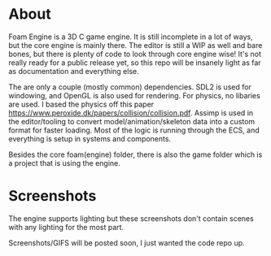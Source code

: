 # About

Foam Engine is a 3D C game engine. It is still incomplete in a lot of ways, but the core engine is mainly there. The editor is still a WIP as well and bare bones, but there is plenty of code to look through core engine wise! It's not really ready for a public release yet, so this repo will be insanely light as far as documentation and everything else. 

The are only a couple (mostly common) dependencies. SDL2 is used for windowing, and OpenGL is also used for rendering. For physics, no libaries are used. I based the physics off this paper https://www.peroxide.dk/papers/collision/collision.pdf. Assimp is used in the editor/tooling to convert model/animation/skeleton data into a custom format for faster loading. Most of the logic is running through the ECS, and everything is setup in systems and components.

Besides the core foam(engine) folder, there is also the game folder which is a project that is using the engine.

# Screenshots

The engine supports lighting but these screenshots don't contain scenes with any lighting for the most part.

Screenshots/GIFS will be posted soon, I just wanted the code repo up.


